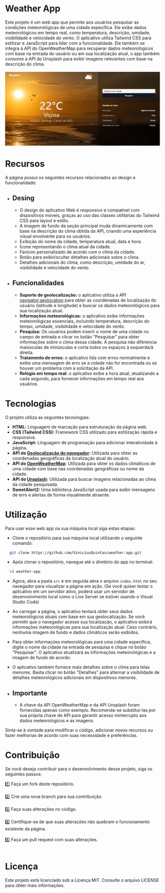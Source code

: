 # Weather App
Este projeto é um web app que permite aos usuários pesquisar as condições meteorológicas de uma cidade específica. Ele exibe dados meteorológicos em tempo real, como temperatura, descrição, umidade, visibilidade e velocidade do vento. O aplicativo utiliza Tailwind CSS para estilizar e JavaScript para lidar com a funcionalidade. Ele também se integra à API do OpenWeatherMap para recuperar dados meteorológicos com base na entrada do usuário ou em sua localização atual, o app também consome a API do Unsplash para exibir imagens relevantes com base na descrição do clima.
<br>
<br>
![page](screenshot/screenshot.png)

# Recursos
A página possui os seguintes recursos relacionados ao design e funcionalidade:

- ## Desing
  - O design do aplicativo Web é responsivo e compatível com dispositivos móveis, graças ao uso das classes utilitárias do Tailwind CSS para layout e estilo.
  - A imagem de fundo da seção principal muda dinamicamente com base na descrição do clima obtida da API, criando uma experiência visual envolvente para os usuários.
  - Exibição do nome da cidade, temperatura atual, data e hora.
  - Ícone representando o clima atual da cidade.
  - Favicon personalizado de acordo com o clima da cidade.
  - Botão para exibir/ocultar detalhes adicionais sobre o clima.
  - Detalhes adicionais do clima, como descrição, umidade do ar, visibilidade e velocidade do vento.
 
- ## Funcionalidades
  - **Suporte de geolocalização:** o aplicativo utiliza a API [navigator.geolocation](https://developer.mozilla.org/en-US/docs/Web/API/Geolocation_API) para obter as coordenadas de localização do usuário (latitude e longitude) e buscar os dados meteorológicos para sua localização atual.
  - **Informações meteorológicas:** o aplicativo exibe informações meteorológicas essenciais, incluindo temperatura, descrição do tempo, umidade, visibilidade e velocidade do vento.
  - **Pesquisa:** Os usuários podem inserir o nome de uma cidade no campo de entrada e clicar no botão "Pesquisar" para obter informações sobre o clima dessa cidade. A pesquisa não diferencia maiúsculas de minúsculas e corta todos os espaços à esquerda/à direita.
  - **Tratamento de erros:** o aplicativo lida com erros normalmente e exibe uma mensagem de erro se a cidade não for encontrada ou se houver um problema com a solicitação da API.
  - **Relógio em tempo real:** o aplicativo exibe a hora atual, atualizando a cada segundo, para fornecer informações em tempo real aos usuários.

# Tecnologias
O projeto utiliza as seguintes tecnologias:

- **HTML:** Linguagem de marcação para estruturação da página web.
- **CSS (Tailwind CSS):** Framework CSS utilizado para estilização rápida e responsiva.
- **JavaScript:** Linguagem de programação para adicionar interatividade à página.
- **API de [Geolocalização do navegador](https://developer.mozilla.org/en-US/docs/Web/API/Geolocation_API):** Utilizada para obter as coordenadas geográficas da localização atual do usuário.
- **API do [OpenWeatherMap](https://openweathermap.org/api):** Utilizada para obter os dados climáticos de uma cidade com base nas coordenadas geográficas ou nome da cidade.
- **API do [Unsplash](https://unsplash.com/documentation):** Utilizada para buscar imagens relacionadas ao clima da cidade pesquisada.
- **SweetAlert2:** Uma biblioteca JavaScript usada para exibir mensagens de erro e alertas de forma visualmente atraente.

# Utilização
Para usar esse web app na sua máquina local siga estas etapas:


- Clone o repositório para sua máquina local utilizando o seguinte comando:
```bash
  git clone https://github.com/ViniciusQuintas/weather-app.git
```
- Após clonar o repositório, navegue até o diretório do app no terminal:
```bash
  cd weather-app
```
- Agora, abra a pasta `src` e em seguida abra o arquivo `index.html` no seu navegador para visualizar a página em ação. (Se você quiser testar o aplicativo em um servidor ativo, poderá usar um servidor de desenvolvimento local como o Live Server se estiver usando o Visual Studio Code)
  
- Ao carregar a página, o aplicativo tentará obter seus dados meteorológicos atuais com base em sua geolocalização. Se você permitir que o navegador acesse sua localização, o aplicativo exibirá informações meteorológicas para sua localização atual. Caso contrário, nenhuma imagem de fundo e dados climáticos serão exibidos.
  
- Para obter informações meteorológicas para uma cidade específica, digite o nome da cidade na entrada de pesquisa e clique no botão "Pesquisar". O aplicativo atualizará as informações meteorológicas e a imagem de fundo de acordo.
  
- O aplicativo também fornece mais detalhes sobre o clima para telas menores. Basta clicar no botão "Detalhes" para alternar a visibilidade de detalhes meteorológicos adicionais em dispositivos menores.

- ## Importante
  - A chave da API OpenWeatherMap e da API Unsplash foram fornecidas apenas como exemplo. Recomenda-se substituí-las por sua própria chave de API para garantir acesso ininterrupto aos dados meteorológicos e as imagens.
  
Sinta-se à vontade para modificar o código, adicionar novos recursos ou fazer melhorias de acordo com suas necessidade e preferências.

# Contribuição
Se você deseja contribuir para o desenvolvimento desse projeto, siga os seguintes passos:

 1️⃣ Faça um fork deste repositório. 
<br>
<br>
 2️⃣ Crie uma nova branch para sua contribuição. 
<br>
<br>
 3️⃣ Faça suas alterações no código. 
<br>
<br>
 4️⃣ Certifique-se de que suas alterações não quebram o funcionamento existente da página. 
<br>
<br>
 5️⃣ Faça um pull request com suas alterações. 
<br>
<br>

# Licença
Este projeto está licenciado sob a Licença MIT. Consulte o arquivo LICENSE para obter mais informações.
